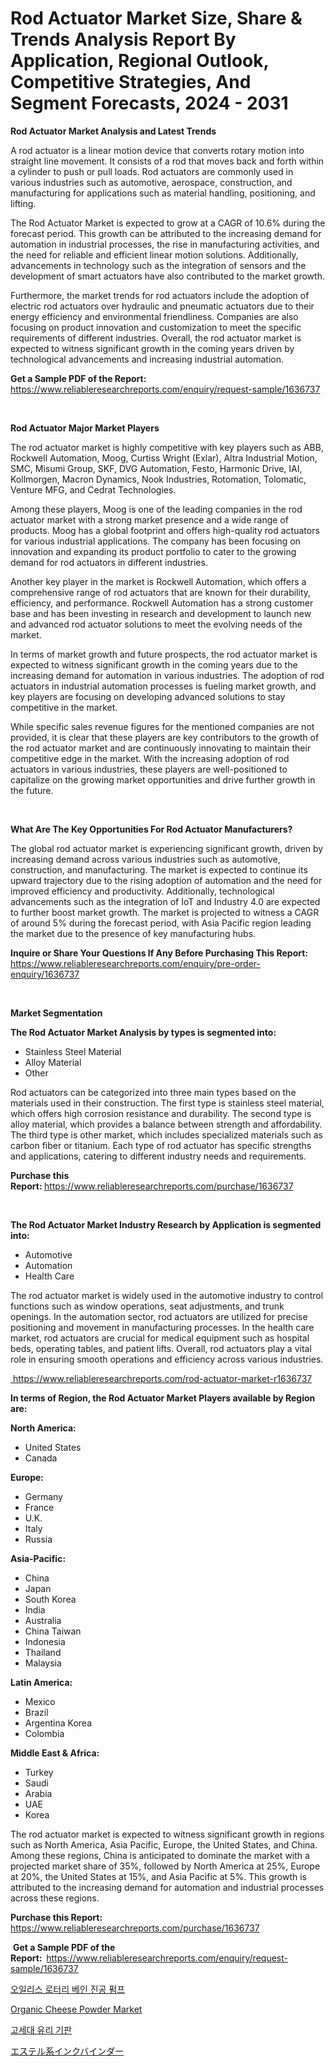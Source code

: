 <p><h1>Rod Actuator Market Size, Share & Trends Analysis Report By Application, Regional Outlook, Competitive Strategies, And Segment Forecasts, 2024 - 2031</h1></p><p><strong>Rod Actuator Market Analysis and Latest Trends</strong></p>
<p><p>A rod actuator is a linear motion device that converts rotary motion into straight line movement. It consists of a rod that moves back and forth within a cylinder to push or pull loads. Rod actuators are commonly used in various industries such as automotive, aerospace, construction, and manufacturing for applications such as material handling, positioning, and lifting.</p><p>The Rod Actuator Market is expected to grow at a CAGR of 10.6% during the forecast period. This growth can be attributed to the increasing demand for automation in industrial processes, the rise in manufacturing activities, and the need for reliable and efficient linear motion solutions. Additionally, advancements in technology such as the integration of sensors and the development of smart actuators have also contributed to the market growth.</p><p>Furthermore, the market trends for rod actuators include the adoption of electric rod actuators over hydraulic and pneumatic actuators due to their energy efficiency and environmental friendliness. Companies are also focusing on product innovation and customization to meet the specific requirements of different industries. Overall, the rod actuator market is expected to witness significant growth in the coming years driven by technological advancements and increasing industrial automation.</p></p>
<p><strong>Get a Sample PDF of the Report:&nbsp;</strong> <a href="https://www.reliableresearchreports.com/enquiry/request-sample/1636737">https://www.reliableresearchreports.com/enquiry/request-sample/1636737</a></p>
<p>&nbsp;</p>
<p><strong>Rod Actuator Major Market Players</strong></p>
<p><p>The rod actuator market is highly competitive with key players such as ABB, Rockwell Automation, Moog, Curtiss Wright (Exlar), Altra Industrial Motion, SMC, Misumi Group, SKF, DVG Automation, Festo, Harmonic Drive, IAI, Kollmorgen, Macron Dynamics, Nook Industries, Rotomation, Tolomatic, Venture MFG, and Cedrat Technologies.</p><p>Among these players, Moog is one of the leading companies in the rod actuator market with a strong market presence and a wide range of products. Moog has a global footprint and offers high-quality rod actuators for various industrial applications. The company has been focusing on innovation and expanding its product portfolio to cater to the growing demand for rod actuators in different industries.</p><p>Another key player in the market is Rockwell Automation, which offers a comprehensive range of rod actuators that are known for their durability, efficiency, and performance. Rockwell Automation has a strong customer base and has been investing in research and development to launch new and advanced rod actuator solutions to meet the evolving needs of the market.</p><p>In terms of market growth and future prospects, the rod actuator market is expected to witness significant growth in the coming years due to the increasing demand for automation in various industries. The adoption of rod actuators in industrial automation processes is fueling market growth, and key players are focusing on developing advanced solutions to stay competitive in the market.</p><p>While specific sales revenue figures for the mentioned companies are not provided, it is clear that these players are key contributors to the growth of the rod actuator market and are continuously innovating to maintain their competitive edge in the market. With the increasing adoption of rod actuators in various industries, these players are well-positioned to capitalize on the growing market opportunities and drive further growth in the future.</p></p>
<p>&nbsp;</p>
<p><strong>What Are The Key Opportunities For Rod Actuator Manufacturers?</strong></p>
<p><p>The global rod actuator market is experiencing significant growth, driven by increasing demand across various industries such as automotive, construction, and manufacturing. The market is expected to continue its upward trajectory due to the rising adoption of automation and the need for improved efficiency and productivity. Additionally, technological advancements such as the integration of IoT and Industry 4.0 are expected to further boost market growth. The market is projected to witness a CAGR of around 5% during the forecast period, with Asia Pacific region leading the market due to the presence of key manufacturing hubs.</p></p>
<p><strong>Inquire or Share Your Questions If Any Before Purchasing This Report:</strong> <a href="https://www.reliableresearchreports.com/enquiry/pre-order-enquiry/1636737">https://www.reliableresearchreports.com/enquiry/pre-order-enquiry/1636737</a></p>
<p>&nbsp;</p>
<p><strong>Market Segmentation</strong></p>
<p><strong>The Rod Actuator Market Analysis by types is segmented into:</strong></p>
<p><ul><li>Stainless Steel Material</li><li>Alloy Material</li><li>Other</li></ul></p>
<p><p>Rod actuators can be categorized into three main types based on the materials used in their construction. The first type is stainless steel material, which offers high corrosion resistance and durability. The second type is alloy material, which provides a balance between strength and affordability. The third type is other market, which includes specialized materials such as carbon fiber or titanium. Each type of rod actuator has specific strengths and applications, catering to different industry needs and requirements.</p></p>
<p><strong>Purchase this Report:&nbsp;</strong><a href="https://www.reliableresearchreports.com/purchase/1636737">https://www.reliableresearchreports.com/purchase/1636737</a></p>
<p>&nbsp;</p>
<p><strong>The Rod Actuator Market Industry Research by Application is segmented into:</strong></p>
<p><ul><li>Automotive</li><li>Automation</li><li>Health Care</li></ul></p>
<p><p>The rod actuator market is widely used in the automotive industry to control functions such as window operations, seat adjustments, and trunk openings. In the automation sector, rod actuators are utilized for precise positioning and movement in manufacturing processes. In the health care market, rod actuators are crucial for medical equipment such as hospital beds, operating tables, and patient lifts. Overall, rod actuators play a vital role in ensuring smooth operations and efficiency across various industries.</p></p>
<p><a href="https://www.reliableresearchreports.com/rod-actuator-market-r1636737">&nbsp;https://www.reliableresearchreports.com/rod-actuator-market-r1636737</a></p>
<p><strong>In terms of Region, the Rod Actuator Market Players available by Region are:</strong></p>
<p>
    <p> <strong> North America: </strong>
        <ul>
            <li>United States</li>
            <li>Canada</li>
        </ul>
        </p> 
    <p> <strong> Europe: </strong>
        <ul>
            <li>Germany</li>
            <li>France</li>
            <li>U.K.</li>
            <li>Italy</li>
            <li>Russia</li>
        </ul>
        </p> 
    <p> <strong> Asia-Pacific: </strong>
        <ul>
            <li>China</li>
            <li>Japan</li>
            <li>South Korea</li>
            <li>India</li>
            <li>Australia</li>
            <li>China Taiwan</li>
            <li>Indonesia</li>
            <li>Thailand</li>
            <li>Malaysia</li>
        </ul>
        </p> 
    <p> <strong> Latin America: </strong>
        <ul>
            <li>Mexico</li>
            <li>Brazil</li>
            <li>Argentina Korea</li>
            <li>Colombia</li>
        </ul>
        </p> 
    <p> <strong> Middle East & Africa: </strong>
        <ul>
            <li>Turkey</li>
            <li>Saudi</li>
            <li>Arabia</li>
            <li>UAE</li>
            <li>Korea</li>
        </ul>
    </p>
    </p>
<p><p>The rod actuator market is expected to witness significant growth in regions such as North America, Asia Pacific, Europe, the United States, and China. Among these regions, China is anticipated to dominate the market with a projected market share of 35%, followed by North America at 25%, Europe at 20%, the United States at 15%, and Asia Pacific at 5%. This growth is attributed to the increasing demand for automation and industrial processes across these regions.</p></p>
<p><strong>Purchase this Report: </strong><a href="https://www.reliableresearchreports.com/purchase/1636737">https://www.reliableresearchreports.com/purchase/1636737</a></p>
<p>&nbsp;<strong>Get a Sample PDF of the Report:&nbsp;&nbsp;</strong><a href="https://www.reliableresearchreports.com/enquiry/request-sample/1636737">https://www.reliableresearchreports.com/enquiry/request-sample/1636737</a></p>
<p><strong></strong></p>
<p><p><a href="https://medium.com/@daveblock56/2024%EB%85%84%EB%B6%80%ED%84%B0-2031%EB%85%84%EA%B9%8C%EC%A7%80-%EC%98%A4%EC%9D%BC%EB%A0%88%EC%8A%A4-%EB%A1%9C%ED%84%B0%EB%A6%AC-%EB%B2%A0%EC%9D%B8-%EC%A7%84%EA%B3%B5-%ED%8E%8C%ED%94%84-%EC%8B%9C%EC%9E%A5%EC%9D%98-%EC%84%B1%EC%9E%A5-%EC%A0%84%EB%A7%9D%EC%9D%80-%EC%95%A0%ED%94%8C%EB%A6%AC%EC%BC%80%EC%9D%B4%EC%85%98-%EC%A7%80%EC%97%AD-%EC%A0%84%EB%A7%9D-%EB%B0%8F-%EC%88%98%EC%9D%B5%EC%97%90-%EB%8C%80%ED%95%9C-%EC%8B%9C%EC%9E%A5-%EB%8F%99%ED%96%A5-%EB%B6%84%EC%84%9D%EA%B3%BC-%ED%95%A8%EA%BB%98-%EC%9D%98-%EC%97%B0%ED%8F%89%EA%B7%A0-%EC%84%B1%EC%9E%A5%EB%A5%A0%EC%9D%84-%EC%98%88%EC%83%81%ED%95%98%EA%B3%A0-e03bad43bceb">오일리스 로터리 베인 진공 펌프</a></p><p><a href="https://github.com/jodemen/Market-Research-Report-List-3/blob/main/organic-cheese-powder-market.md">Organic Cheese Powder Market</a></p><p><a href="https://medium.com/@caseysheehand5/%EA%B8%80%EB%A1%9C%EB%B2%8C-%EA%B3%A0%EC%84%B8%EB%8C%80-%EA%B8%80%EB%9D%BC%EC%8A%A4-%EA%B8%B0%ED%8C%90-%EC%8B%9C%EC%9E%A5-%EA%B7%9C%EB%AA%A8-%EB%B0%8F-%EC%A0%90%EC%9C%A0%EC%9C%A8-%EB%B6%84%EC%84%9D-%EC%A0%9C%ED%92%88-%EC%9C%A0%ED%98%95-%EC%9D%91%EC%9A%A9-%EB%B6%84%EC%95%BC-%EC%A7%80%EC%97%AD%EB%B3%84-%EC%98%88%EC%B8%A1-2024-2031-b53e81259fb3">고세대 유리 기판</a></p><p><a href="https://medium.com/@abdielkilback/%E3%82%A8%E3%82%B9%E3%83%86%E3%83%AB%E3%83%99%E3%83%BC%E3%82%B9%E3%81%AE%E3%82%A4%E3%83%B3%E3%82%AF%E3%83%90%E3%82%A4%E3%83%B3%E3%83%80%E3%83%BC%E5%B8%82%E5%A0%B4%E3%81%AE%E8%A6%8F%E6%A8%A1%E3%81%AF-%E5%B9%B4%E5%B9%B3%E5%9D%87%E6%88%90%E9%95%B7%E7%8E%8713-%E3%81%A7%E6%88%90%E9%95%B7%E3%81%97%E3%81%A6%E3%81%8A%E3%82%8A-%E3%81%93%E3%81%AE%E3%83%AC%E3%83%9D%E3%83%BC%E3%83%88%E3%81%AF%E5%B8%82%E5%A0%B4%E3%82%BB%E3%82%B0%E3%83%A1%E3%83%B3%E3%83%86%E3%83%BC%E3%82%B7%E3%83%A7%E3%83%B3-%E6%88%90%E9%95%B7-%E3%81%8A%E3%82%88%E3%81%B3%E4%BA%88%E6%B8%AC2024%E5%B9%B4%E3%81%8B%E3%82%892031%E5%B9%B4%E3%81%BE%E3%81%A7%E3%81%AE%E5%88%86%E6%9E%90%E3%82%92%E3%82%AB%E3%83%90%E3%83%BC%E3%81%97%E3%81%A6%E3%81%84%E3%81%BE%E3%81%99-35f5e8c7a4bc">エステル系インクバインダー</a></p></p>